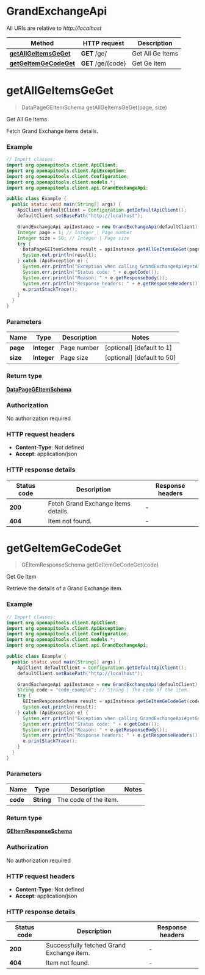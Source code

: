 # GrandExchangeApi

All URIs are relative to *http://localhost*

| Method | HTTP request | Description |
|------------- | ------------- | -------------|
| [**getAllGeItemsGeGet**](GrandExchangeApi.md#getAllGeItemsGeGet) | **GET** /ge/ | Get All Ge Items |
| [**getGeItemGeCodeGet**](GrandExchangeApi.md#getGeItemGeCodeGet) | **GET** /ge/{code} | Get Ge Item |


<a id="getAllGeItemsGeGet"></a>
# **getAllGeItemsGeGet**
> DataPageGEItemSchema getAllGeItemsGeGet(page, size)

Get All Ge Items

Fetch Grand Exchange items details.

### Example
```java
// Import classes:
import org.openapitools.client.ApiClient;
import org.openapitools.client.ApiException;
import org.openapitools.client.Configuration;
import org.openapitools.client.models.*;
import org.openapitools.client.api.GrandExchangeApi;

public class Example {
  public static void main(String[] args) {
    ApiClient defaultClient = Configuration.getDefaultApiClient();
    defaultClient.setBasePath("http://localhost");

    GrandExchangeApi apiInstance = new GrandExchangeApi(defaultClient);
    Integer page = 1; // Integer | Page number
    Integer size = 50; // Integer | Page size
    try {
      DataPageGEItemSchema result = apiInstance.getAllGeItemsGeGet(page, size);
      System.out.println(result);
    } catch (ApiException e) {
      System.err.println("Exception when calling GrandExchangeApi#getAllGeItemsGeGet");
      System.err.println("Status code: " + e.getCode());
      System.err.println("Reason: " + e.getResponseBody());
      System.err.println("Response headers: " + e.getResponseHeaders());
      e.printStackTrace();
    }
  }
}
```

### Parameters

| Name | Type | Description  | Notes |
|------------- | ------------- | ------------- | -------------|
| **page** | **Integer**| Page number | [optional] [default to 1] |
| **size** | **Integer**| Page size | [optional] [default to 50] |

### Return type

[**DataPageGEItemSchema**](DataPageGEItemSchema.md)

### Authorization

No authorization required

### HTTP request headers

 - **Content-Type**: Not defined
 - **Accept**: application/json

### HTTP response details
| Status code | Description | Response headers |
|-------------|-------------|------------------|
| **200** | Fetch Grand Exchange items details. |  -  |
| **404** | Item not found. |  -  |

<a id="getGeItemGeCodeGet"></a>
# **getGeItemGeCodeGet**
> GEItemResponseSchema getGeItemGeCodeGet(code)

Get Ge Item

Retrieve the details of a Grand Exchange item.

### Example
```java
// Import classes:
import org.openapitools.client.ApiClient;
import org.openapitools.client.ApiException;
import org.openapitools.client.Configuration;
import org.openapitools.client.models.*;
import org.openapitools.client.api.GrandExchangeApi;

public class Example {
  public static void main(String[] args) {
    ApiClient defaultClient = Configuration.getDefaultApiClient();
    defaultClient.setBasePath("http://localhost");

    GrandExchangeApi apiInstance = new GrandExchangeApi(defaultClient);
    String code = "code_example"; // String | The code of the item.
    try {
      GEItemResponseSchema result = apiInstance.getGeItemGeCodeGet(code);
      System.out.println(result);
    } catch (ApiException e) {
      System.err.println("Exception when calling GrandExchangeApi#getGeItemGeCodeGet");
      System.err.println("Status code: " + e.getCode());
      System.err.println("Reason: " + e.getResponseBody());
      System.err.println("Response headers: " + e.getResponseHeaders());
      e.printStackTrace();
    }
  }
}
```

### Parameters

| Name | Type | Description  | Notes |
|------------- | ------------- | ------------- | -------------|
| **code** | **String**| The code of the item. | |

### Return type

[**GEItemResponseSchema**](GEItemResponseSchema.md)

### Authorization

No authorization required

### HTTP request headers

 - **Content-Type**: Not defined
 - **Accept**: application/json

### HTTP response details
| Status code | Description | Response headers |
|-------------|-------------|------------------|
| **200** | Successfully fetched Grand Exchange item. |  -  |
| **404** | Item not found. |  -  |

